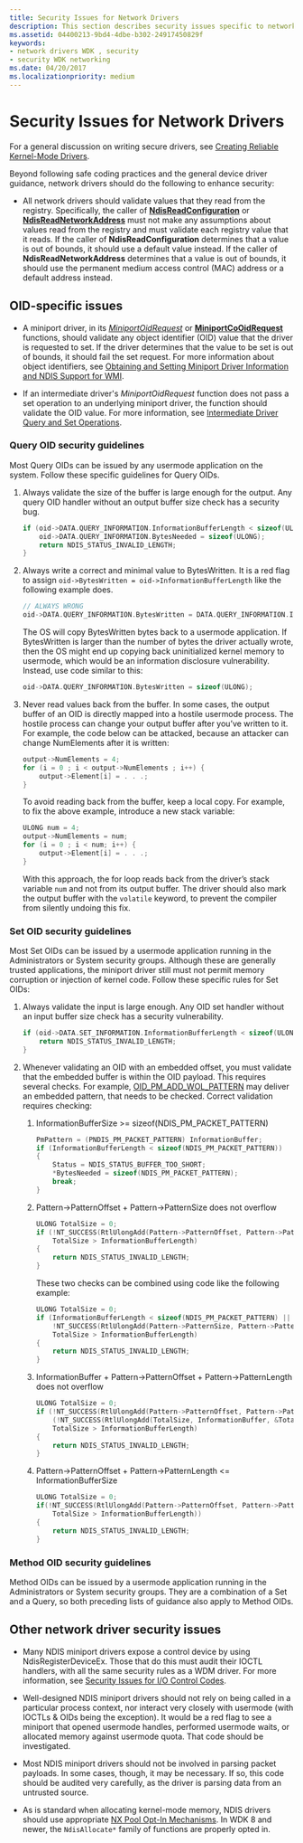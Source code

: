 ```yaml
---
title: Security Issues for Network Drivers
description: This section describes security issues specific to network drivers
ms.assetid: 04400213-9bd4-4dbe-b302-24917450829f
keywords:
- network drivers WDK , security
- security WDK networking
ms.date: 04/20/2017
ms.localizationpriority: medium
---
```


# Security Issues for Network Drivers

For a general discussion on writing secure drivers, see [Creating Reliable Kernel-Mode Drivers](https://docs.microsoft.com/windows-hardware/drivers/kernel/creating-reliable-kernel-mode-drivers).

Beyond following safe coding practices and the general device driver guidance, network drivers should do the following to enhance security:

- All network drivers should validate values that they read from the registry. Specifically, the caller of [**NdisReadConfiguration**](https://docs.microsoft.com/windows-hardware/drivers/ddi/ndis/nf-ndis-ndisreadconfiguration) or [**NdisReadNetworkAddress**](https://docs.microsoft.com/windows-hardware/drivers/ddi/ndis/nf-ndis-ndisreadnetworkaddress) must not make any assumptions about values read from the registry and must validate each registry value that it reads. If the caller of **NdisReadConfiguration** determines that a value is out of bounds, it should use a default value instead. If the caller of **NdisReadNetworkAddress** determines that a value is out of bounds, it should use the permanent medium access control (MAC) address or a default address instead.

## OID-specific issues

- A miniport driver, in its [*MiniportOidRequest*](https://docs.microsoft.com/windows-hardware/drivers/ddi/ndis/nc-ndis-miniport_oid_request) or [**MiniportCoOidRequest**](https://docs.microsoft.com/windows-hardware/drivers/ddi/ndis/nc-ndis-miniport_co_oid_request) functions, should validate any object identifier (OID) value that the driver is requested to set. If the driver determines that the value to be set is out of bounds, it should fail the set request. For more information about object identifiers, see [Obtaining and Setting Miniport Driver Information and NDIS Support for WMI](obtaining-and-setting-miniport-driver-information-and-ndis-support-for.md).

- If an intermediate driver's *MiniportOidRequest* function does not pass a set operation to an underlying miniport driver, the function should validate the OID value. For more information, see [Intermediate Driver Query and Set Operations](intermediate-driver-query-and-set-operations.md).

### Query OID security guidelines

Most Query OIDs can be issued by any usermode application on the system. Follow these specific guidelines for Query OIDs.

1. Always validate the size of the buffer is large enough for the output. Any query OID handler without an output buffer size check has a security bug.

    ```c++
    if (oid->DATA.QUERY_INFORMATION.InformationBufferLength < sizeof(ULONG)) {
        oid->DATA.QUERY_INFORMATION.BytesNeeded = sizeof(ULONG);
        return NDIS_STATUS_INVALID_LENGTH;
    }
    ```

2. Always write a correct and minimal value to BytesWritten. It is a red flag to assign `oid->BytesWritten = oid->InformationBufferLength` like the following example does.

    ```c++
    // ALWAYS WRONG
    oid->DATA.QUERY_INFORMATION.BytesWritten = DATA.QUERY_INFORMATION.InformationBufferLength; 
    ```

    The OS will copy BytesWritten bytes back to a usermode application. If BytesWritten is larger than the number of bytes the driver actually wrote, then the OS might end up copying back uninitialized kernel memory to usermode, which would be an information disclosure vulnerability. Instead, use code similar to this:

    ```c++
    oid->DATA.QUERY_INFORMATION.BytesWritten = sizeof(ULONG);
    ``` 

3. Never read values back from the buffer. In some cases, the output buffer of an OID is directly mapped into a hostile usermode process. The hostile process can change your output buffer after you’ve written to it. For example, the code below can be attacked, because an attacker can change NumElements after it is written:

    ```c++
    output->NumElements = 4;
    for (i = 0 ; i < output->NumElements ; i++) {
        output->Element[i] = . . .;
    }
    ```
    To avoid reading back from the buffer, keep a local copy. For example, to fix the above example, introduce a new stack variable:

    ```c++
    ULONG num = 4;
    output->NumElements = num;
    for (i = 0 ; i < num; i++) {
        output->Element[i] = . . .;
    }
    ```

    With this approach, the for loop reads back from the driver’s stack variable `num` and not from its output buffer. The driver should also mark the output buffer with the `volatile` keyword, to prevent the compiler from silently undoing this fix.

### Set OID security guidelines

Most Set OIDs can be issued by a usermode application running in the Administrators or System security groups. Although these are generally trusted applications, the miniport driver still must not permit memory corruption or injection of kernel code. Follow these specific rules for Set OIDs:

1.  Always validate the input is large enough. Any OID set handler without an input buffer size check has a security vulnerability.

    ```c++
    if (oid->DATA.SET_INFORMATION.InformationBufferLength < sizeof(ULONG)) {
        return NDIS_STATUS_INVALID_LENGTH;
    }
    ```

2. Whenever validating an OID with an embedded offset, you must validate that the embedded buffer is within the OID payload. This requires several checks. For example, [OID_PM_ADD_WOL_PATTERN](https://docs.microsoft.com/windows-hardware/drivers/network/oid-pm-add-wol-pattern) may deliver an embedded pattern, that needs to be checked. Correct validation requires checking:

    1. InformationBufferSize >= sizeof(NDIS_PM_PACKET_PATTERN)

        ```c++
        PmPattern = (PNDIS_PM_PACKET_PATTERN) InformationBuffer;
        if (InformationBufferLength < sizeof(NDIS_PM_PACKET_PATTERN))
        {
            Status = NDIS_STATUS_BUFFER_TOO_SHORT;
            *BytesNeeded = sizeof(NDIS_PM_PACKET_PATTERN);
            break;
        }
        ```

    2. Pattern->PatternOffset + Pattern->PatternSize does not overflow

        ```c++
        ULONG TotalSize = 0;
        if (!NT_SUCCESS(RtlUlongAdd(Pattern->PatternOffset, Pattern->PatternSize, &TotalSize) ||
            TotalSize > InformationBufferLength) 
        {
            return NDIS_STATUS_INVALID_LENGTH;
        }
        ```

        These two checks can be combined using code like the following example:

        ```c++
        ULONG TotalSize = 0;
        if (InformationBufferLength < sizeof(NDIS_PM_PACKET_PATTERN) ||
            !NT_SUCCESS(RtlUlongAdd(Pattern->PatternSize, Pattern->PatternOffset, &TotalSize) ||
            TotalSize > InformationBufferLength) 
        {
            return NDIS_STATUS_INVALID_LENGTH;
        }
        ```
   
    3. InformationBuffer + Pattern->PatternOffset + Pattern->PatternLength does not overflow

        ```c++
        ULONG TotalSize = 0;
        if (!NT_SUCCESS(RtlUlongAdd(Pattern->PatternOffset, Pattern->PatternLength, &TotalSize) ||
            (!NT_SUCCESS(RtlUlongAdd(TotalSize, InformationBuffer, &TotalSize) ||
            TotalSize > InformationBufferLength) 
        {
            return NDIS_STATUS_INVALID_LENGTH;
        }
        ```

    4. Pattern->PatternOffset + Pattern->PatternLength <= InformationBufferSize

        ```c++
        ULONG TotalSize = 0;
        if(!NT_SUCCESS(RtlUlongAdd(Pattern->PatternOffset, Pattern->PatternLength, &TotalSize) ||
            TotalSize > InformationBufferLength)) 
        {
            return NDIS_STATUS_INVALID_LENGTH;
        }
        ```
   
### Method OID security guidelines

Method OIDs can be issued by a usermode application running in the Administrators or System security groups. They are a combination of a Set and a Query, so both preceding lists of guidance also apply to Method OIDs.

## Other network driver security issues

- Many NDIS miniport drivers expose a control device by using NdisRegisterDeviceEx. Those that do this must audit their IOCTL handlers, with all the same security rules as a WDM driver. For more information, see [Security Issues for I/O Control Codes](https://docs.microsoft.com/windows-hardware/drivers/kernel/security-issues-for-i-o-control-codes).

- Well-designed NDIS miniport drivers should not rely on being called in a particular process context, nor interact very closely with usermode (with IOCTLs & OIDs being the exception). It would be a red flag to see a miniport that opened usermode handles, performed usermode waits, or allocated memory against usermode quota. That code should be investigated.

- Most NDIS miniport drivers should not be involved in parsing packet payloads. In some cases, though, it may be necessary. If so, this code should be audited very carefully, as the driver is parsing data from an untrusted source.

- As is standard when allocating kernel-mode memory, NDIS drivers should use appropriate [NX Pool Opt-In Mechanisms](https://docs.microsoft.com/windows-hardware/drivers/kernel/nx-pool-opt-in-mechanisms). In WDK 8 and newer, the `NdisAllocate*` family of functions are properly opted in.

